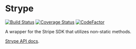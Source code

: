 # Strype

[![Build Status](https://travis-ci.org/bulldogcreative/strype.svg?branch=master)](https://travis-ci.org/bulldogcreative/strype)
[![Coverage Status](https://coveralls.io/repos/github/bulldogcreative/strype/badge.svg?branch=master)](https://coveralls.io/github/bulldogcreative/strype?branch=master)
[![CodeFactor](https://www.codefactor.io/repository/github/bulldogcreative/strype/badge)](https://www.codefactor.io/repository/github/bulldogcreative/strype)

A wrapper for the Stripe SDK that utilizes non-static methods.

[Strype API docs](https://docs.bulldog.cloud/strype/v1.0.0/).
